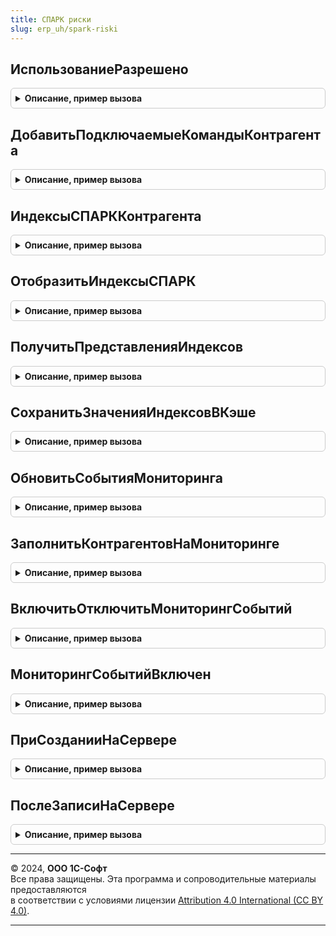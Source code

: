 ```yaml
---
title: СПАРК риски
slug: erp_uh/spark-riski
---
```



## ИспользованиеРазрешено
<details style="margin: 1em 0; padding: 0.5em; border: 1px solid #ccc; border-radius: 6px;">

<summary style="font-weight: bold; cursor: pointer;">Описание, пример вызова</summary>

```bsl

// Определяет возможность использования сервиса в соответствии с текущим
// режимом работы и правами пользователя.
//
// Параметры:
//	ДополнительныеПрава - Строка - дополнительные права для проверки,
//		заполненные через ";".
//		Возможные значения: "ПостановкаНаМониторинг;", "ЗапросСправки;".
//
// Возвращаемое значение:
//	Булево - признак разрешенности использования. Истина - использование разрешено,
//		Ложь - в противном случае.
//
Функция ИспользованиеРазрешено(ДополнительныеПрава = Неопределено) Экспорт
```

Пример вызова
```bsl
Результат = СПАРКРиски.ИспользованиеРазрешено(ДополнительныеПрава);
```
</details>

## ДобавитьПодключаемыеКомандыКонтрагента
<details style="margin: 1em 0; padding: 0.5em; border: 1px solid #ccc; border-radius: 6px;">

<summary style="font-weight: bold; cursor: pointer;">Описание, пример вызова</summary>

```bsl

// Добавляет подключаемые команды в подменю.
//
// Параметры:
//  Форма - ФормаКлиентскогоПриложения - форма, на которую добавляются команды;
//  Источник - ДанныеФормыСтруктура - объект контрагент на форме карточки контрагента;
//           - ТаблицаФормы - список контрагентов в форме списка;
//  ЭлементПодменю - ГруппаФормы - подменю, в которое необходимо добавить команды.
//  ДополнительныеПараметры - Структура - дополнительные параметры заполнения подменю команд.
//    *КонтрагентСсылка - ОпределяемыйТип.КонтрагентБИП - ссылка на элемент справочника контрагентов,
//                        для которого выполняется команда. Необходимо использовать в том случае,
//                        если реквизит Ссылка в параметре Источник не соответствует контрагенту.
//
Процедура ДобавитьПодключаемыеКомандыКонтрагента( Экспорт
```

Пример вызова
```bsl
СПАРКРиски.ДобавитьПодключаемыеКомандыКонтрагента();
```
</details>

## ИндексыСПАРККонтрагента
<details style="margin: 1em 0; padding: 0.5em; border: 1px solid #ccc; border-radius: 6px;">

<summary style="font-weight: bold; cursor: pointer;">Описание, пример вызова</summary>

```bsl

// Возвращает информацию о контрагенте (индексы и прочая информация).
// В случае, если информации нет в кэше, то инициируется фоновое задание.
// Если передан ИНН, то информация получается напрямую из веб-сервиса без фонового задания.
//
// Параметры:
//  Контрагент - ОпределяемыйТип.КонтрагентБИП, Строка - Контрагент или ИНН контрагента;
//  ВидКонтрагента - ПеречислениеСсылка.ВидыКонтрагентовСПАРКРиски - вид проверки данных контрагента;
//  ПризнакЗагрузкиДанных - Булево - если ИСТИНА, то в случае, если данных нет или они просрочены, то запустить фоновое
//    задание загрузки данных.
//
// Возвращаемое значение:
//  см. СПАРКРискиКлиентСервер.НовыйДанныеИндексов
//
Функция ИндексыСПАРККонтрагента(Контрагент, ВидКонтрагента, ПризнакЗагрузкиДанных = Ложь) Экспорт
```

Пример вызова
```bsl
Результат = СПАРКРиски.ИндексыСПАРККонтрагента(Контрагент, ВидКонтрагента, ПризнакЗагрузкиДанных);
```
</details>

## ОтобразитьИндексыСПАРК
<details style="margin: 1em 0; padding: 0.5em; border: 1px solid #ccc; border-radius: 6px;">

<summary style="font-weight: bold; cursor: pointer;">Описание, пример вызова</summary>

```bsl

// Выводит информацию об индексах СПАРК Риски в элемент управления.
// В случае, если информации нет в кэше, то инициируется фоновое задание.
// Если передан ИНН, то информация получается напрямую из веб-сервиса без фонового задания.
//
// Параметры:
//  РезультатИндексыКонтрагента - Структура, Неопределено - результата выполнения функции ИндексыСПАРККонтрагента
//    (ключи описаны в СПАРКРискиКлиентСервер.НовыйДанныеИндексов()), или Неопределено, если необходимо вызвать эту
//    функцию;
//  КонтрагентОбъект - ОпределяемыйТип.КонтрагентБИПОбъект, Неопределено - заполняется в том случае, если форма
//    это форма элемента справочника, а не форма документа.
//  Контрагент - ОпределяемыйТип.КонтрагентБИП, Строка - Контрагент или ИНН контрагента;
//  ВидКонтрагента - ПеречислениеСсылка.ВидыКонтрагентовСПАРКРиски - вид проверки данных контрагента;
//  Форма - ФормаКлиентскогоПриложения - форма, в которой необходимо вывести информацию об индексах СПАРК Риски.
//    В этой форме должен присутствовать реквизит "ИндексыСПАРКРиски" произвольного типа и (если заполнение будет
//    осуществляться стандартным библиотечным способом), то элементы с именами:
//      ДекорацияИндексыСПАРКРиски - декорация текст;
//      КартинкаОжиданиеЗагрузкиИндексовСПАРКРиски - декорация картинка;
//  ПараметрыОтображения - Структура - прочие параметры. Возможные ключи:
//    * ВариантОтображения - см. СПАРКРискиКлиентСервер.ОтобразитьИндексыСПАРК
//  ПризнакЗагрузкиДанных - Булево - если ИСТИНА, то в случае, если данных нет или они просрочены, то запустить фоновое
//    задание загрузки данных.
//
Процедура ОтобразитьИндексыСПАРК( Экспорт
```

Пример вызова
```bsl
СПАРКРиски.ОтобразитьИндексыСПАРК();
```
</details>

## ПолучитьПредставленияИндексов
<details style="margin: 1em 0; padding: 0.5em; border: 1px solid #ccc; border-radius: 6px;">

<summary style="font-weight: bold; cursor: pointer;">Описание, пример вызова</summary>

```bsl

// Возвращает информацию об индексах СПАРК Риски в виде структуры форматированных строк.
// В случае, если информации нет в кэше, то инициируется фоновое задание.
// Если передан ИНН, то информация получается напрямую из веб-сервиса без фонового задания.
//
// Параметры:
//  РезультатИндексыКонтрагента - Структура, Неопределено - результата выполнения функции ИндексыСПАРККонтрагента
//    (ключи описаны в СПАРКРискиКлиентСервер.НовыйДанныеИндексов()), или Неопределено, если необходимо вызвать эту
//    функцию;
//  Контрагент - ОпределяемыйТип.КонтрагентБИП, Строка - Контрагент или ИНН контрагента;
//  ВидКонтрагента - ПеречислениеСсылка.ВидыКонтрагентовСПАРКРиски - вид проверки данных контрагента;
//  Форма - ФормаКлиентскогоПриложения - форма, в которой необходимо вывести информацию об индексах СПАРК Риски.
//  ПризнакЗагрузкиДанных - Булево - если ИСТИНА, то в случае, если данных нет или они просрочены, то запустить фоновое
//    задание загрузки данных.
//
// Возвращаемое значение:
//  см. СПАРКРискиКлиентСервер.НовыйПредставленияИндексов
//
Функция ПолучитьПредставленияИндексов( Экспорт
```

Пример вызова
```bsl
Результат = СПАРКРиски.ПолучитьПредставленияИндексов();
```
</details>

## СохранитьЗначенияИндексовВКэше
<details style="margin: 1em 0; padding: 0.5em; border: 1px solid #ccc; border-radius: 6px;">

<summary style="font-weight: bold; cursor: pointer;">Описание, пример вызова</summary>

```bsl

// Записывает данные в кэш индексов СПАРК Риски.
//
// Параметры:
//  Данные - Структура - данные, необходимые для заполнения записи регистра сведений "ИндексыСПАРКРиски".
//
Процедура СохранитьЗначенияИндексовВКэше(Данные) Экспорт
```

Пример вызова
```bsl
СПАРКРиски.СохранитьЗначенияИндексовВКэше(Данные) 
```
</details>

## ОбновитьСобытияМониторинга
<details style="margin: 1em 0; padding: 0.5em; border: 1px solid #ccc; border-radius: 6px;">

<summary style="font-weight: bold; cursor: pointer;">Описание, пример вызова</summary>

```bsl

// Загружает события мониторинга из сервиса 1СПАРК Риски:
//	- все события, если последняя загрузка событий выполнялась
//	  не в текущий день;
//	- события по контрагентам, поставленным на мониторинг, события
//	  по которым еще не загружались в информационную базу.
//
// Возвращаемое значение:
//	- ПеречислениеСсылка.ВидыОшибокСПАРКРиски - вид ошибки,
//		возникшей при загрузке событий из сервиса 1СПАРК Риски.
//		При успешном выполнении возвращается пустая ссылка.
//
Функция ОбновитьСобытияМониторинга() Экспорт
```

Пример вызова
```bsl
Результат = СПАРКРиски.ОбновитьСобытияМониторинга() 
```
</details>

## ЗаполнитьКонтрагентовНаМониторинге
<details style="margin: 1em 0; padding: 0.5em; border: 1px solid #ccc; border-radius: 6px;">

<summary style="font-weight: bold; cursor: pointer;">Описание, пример вызова</summary>

```bsl

// Заполняет контрагентов на мониторинге в соответствии.
// См. СПАРКРискиПереопределяемый.КонтрагентыДляМониторинга().
//
Процедура ЗаполнитьКонтрагентовНаМониторинге() Экспорт
```

Пример вызова
```bsl
СПАРКРиски.ЗаполнитьКонтрагентовНаМониторинге() 
```
</details>

## ВключитьОтключитьМониторингСобытий
<details style="margin: 1em 0; padding: 0.5em; border: 1px solid #ccc; border-radius: 6px;">

<summary style="font-weight: bold; cursor: pointer;">Описание, пример вызова</summary>

```bsl

// Включает или отключает мониторинг контрагентов.
//
// Параметры:
//  Контрагенты - Массив из ОпределяемыйТип.КонтрагентБИП - контрагенты для добавления или удаления.
//  Включить - Булево - Истина - включить мониторинг, Ложь - в противном случае;
//  Вручную - Булево - установить признак ручной постановки на мониторинг.
//
Процедура ВключитьОтключитьМониторингСобытий(Контрагенты, Включить, Вручную = Ложь) Экспорт
```

Пример вызова
```bsl
СПАРКРиски.ВключитьОтключитьМониторингСобытий(Контрагенты, Включить, Вручную);
```
</details>

## МониторингСобытийВключен
<details style="margin: 1em 0; padding: 0.5em; border: 1px solid #ccc; border-radius: 6px;">

<summary style="font-weight: bold; cursor: pointer;">Описание, пример вызова</summary>

```bsl

// Возвращает признак постановки контрагента на мониторинг.
//
// Параметры:
//	Контрагент - ОпределяемыйТип.КонтрагентБИП - проверяемый контрагент;
//	Вручную    - Булево - проверить признак ручной или автоматической постановки.
//		Если не передан, тогда не учитывается.
//
// Возвращаемое значение:
//	Булево - Истина - мониторинг включен, Ложь - в противном случае.
//
Функция МониторингСобытийВключен(Контрагент, Вручную = Неопределено) Экспорт
```

Пример вызова
```bsl
Результат = СПАРКРиски.МониторингСобытийВключен(Контрагент, Вручную);
```
</details>

## ПриСозданииНаСервере
<details style="margin: 1em 0; padding: 0.5em; border: 1px solid #ccc; border-radius: 6px;">

<summary style="font-weight: bold; cursor: pointer;">Описание, пример вызова</summary>

```bsl

// Вызывается из форм, в которые встроен показ индексов 1СПАРК Риски.
//
// Параметры:
//  Форма                - ФормаКлиентскогоПриложения - форма, в которой инициировано событие;
//  КонтрагентОбъект     - Объект, Неопределено - заполняется в том случае, если форма - это форма
//                         элемента справочника, а не форма документа.
//  Контрагент           - ОпределяемыйТип.КонтрагентБИП, Строка - Контрагент или ИНН контрагента;
//  ВидКонтрагента       - ПеречислениеСсылка.ВидыКонтрагентовСПАРКРиски - вид проверки данных контрагента;
//  ПараметрыОтображения - Структура - прочие параметры. Возможные ключи:
//    * ВариантОтображения - Строка - см. описание в СПАРКРиски.ОтобразитьИндексыСПАРК.
//
Процедура ПриСозданииНаСервере(Форма, КонтрагентОбъект, Контрагент, ВидКонтрагента, ПараметрыОтображения) Экспорт
```

Пример вызова
```bsl
СПАРКРиски.ПриСозданииНаСервере(Форма, КонтрагентОбъект, Контрагент, ВидКонтрагента, ПараметрыОтображения) 
```
</details>

## ПослеЗаписиНаСервере
<details style="margin: 1em 0; padding: 0.5em; border: 1px solid #ccc; border-radius: 6px;">

<summary style="font-weight: bold; cursor: pointer;">Описание, пример вызова</summary>

```bsl

// Вызывается из форм объектов, в которые встроен показ индексов 1СПАРК Риски.
// Сценарий использования такой: при создании нового объекта и ввода ИНН, инициируется получение индексов СПАРК Риски.
//  НО! Так как ссылки еще нет, то полученные данные не сохраняются в кэше и при повторном открытии этой же формы,
//  данные получаются заново. В этой процедуре реализована запись полученных индексов в кэш.
//
// Параметры:
//  Форма           - ФормаКлиентскогоПриложения - форма, в которой инициировано событие;
//  ТекущийОбъект   - Объект - Записываемый объект;
//  ПараметрыЗаписи - Структура - Параметры записи объекта. Ключи:
//    * ВключитьМониторингСобытий1СПАРКРиски - Булево - добавить контрагента
//        в список контрагентов на мониторинге 1СПАРК Риски.
//        Истина - добавить, Ложь - не добавлять;
//    * КонтрагентСсылка - ссылка на контрагента. Необходимо заполнять в том случае,
//        если ТекущийОбъект.Ссылка не указывает на Контрагента, информацию о котором необходимо сохранить в кэше.
//
Процедура ПослеЗаписиНаСервере(Форма, ТекущийОбъект, ПараметрыЗаписи) Экспорт
```

Пример вызова
```bsl
СПАРКРиски.ПослеЗаписиНаСервере(Форма, ТекущийОбъект, ПараметрыЗаписи) 
```
</details>

---

© 2024, **ООО 1С-Софт**  
Все права защищены. Эта программа и сопроводительные материалы предоставляются  
в соответствии с условиями лицензии [Attribution 4.0 International (CC BY 4.0)](https://creativecommons.org/licenses/by/4.0/legalcode).

---
